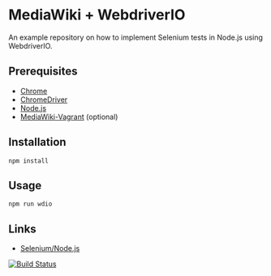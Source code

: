 # MediaWiki + WebdriverIO

An example repository on how to implement Selenium tests in Node.js using WebdriverIO.

## Prerequisites

- [Chrome](https://www.google.com/chrome/)
- [ChromeDriver](https://sites.google.com/a/chromium.org/chromedriver/)
- [Node.js](https://nodejs.org/en/)
- [MediaWiki-Vagrant](https://www.mediawiki.org/wiki/MediaWiki-Vagrant) (optional)

## Installation

    npm install

## Usage

    npm run wdio

## Links

- [Selenium/Node.js](https://www.mediawiki.org/wiki/Selenium/Node.js)

[![Build Status](https://travis-ci.org/zeljkofilipin/mediawiki-webdriverio.svg?branch=master)](https://travis-ci.org/zeljkofilipin/mediawiki-webdriverio)
